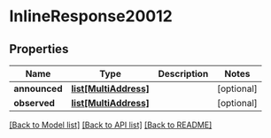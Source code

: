 # InlineResponse20012

## Properties
Name | Type | Description | Notes
------------ | ------------- | ------------- | -------------
**announced** | [**list[MultiAddress]**](MultiAddress.md) |  | [optional] 
**observed** | [**list[MultiAddress]**](MultiAddress.md) |  | [optional] 

[[Back to Model list]](../README.md#documentation-for-models) [[Back to API list]](../README.md#documentation-for-api-endpoints) [[Back to README]](../README.md)

